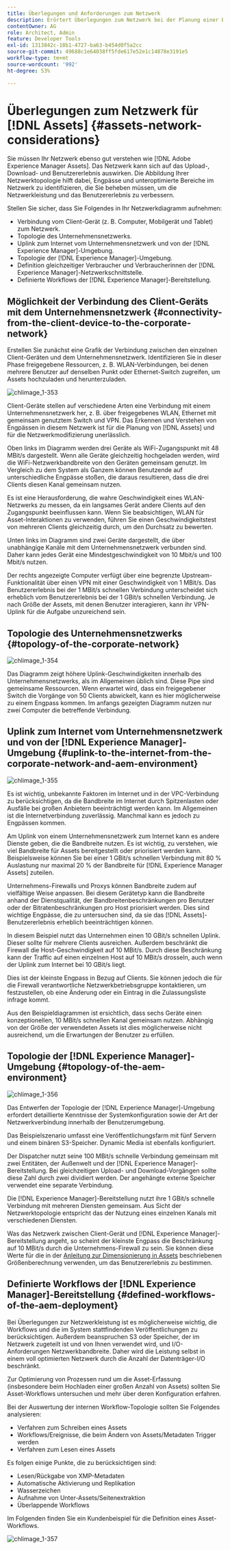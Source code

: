 ```yaml
---
title: Überlegungen und Anforderungen zum Netzwerk
description: Erörtert Überlegungen zum Netzwerk bei der Planung einer Bereitstellung von [!DNL Adobe Experience Manager Assets] .
contentOwner: AG
role: Architect, Admin
feature: Developer Tools
exl-id: 1313842c-18b1-4727-ba63-b454d0f5a2cc
source-git-commit: 49688c1e64038ff5fde617e52e1c14878e3191e5
workflow-type: tm+mt
source-wordcount: '992'
ht-degree: 53%

---
```


# Überlegungen zum Netzwerk für [!DNL Assets] {#assets-network-considerations}

Sie müssen Ihr Netzwerk ebenso gut verstehen wie [!DNL Adobe Experience Manager Assets]. Das Netzwerk kann sich auf das Upload-, Download- und Benutzererlebnis auswirken. Die Abbildung Ihrer Netzwerktopologie hilft dabei, Engpässe und unteroptimierte Bereiche im Netzwerk zu identifizieren, die Sie beheben müssen, um die Netzwerkleistung und das Benutzererlebnis zu verbessern.

Stellen Sie sicher, dass Sie Folgendes in Ihr Netzwerkdiagramm aufnehmen:

* Verbindung vom Client-Gerät (z. B. Computer, Mobilgerät und Tablet) zum Netzwerk.
* Topologie des Unternehmensnetzwerks.
* Uplink zum Internet vom Unternehmensnetzwerk und von der [!DNL Experience Manager]-Umgebung.
* Topologie der [!DNL Experience Manager]-Umgebung.
* Definition gleichzeitiger Verbraucher und Verbraucherinnen der [!DNL Experience Manager]-Netzwerkschnittstelle.
* Definierte Workflows der [!DNL Experience Manager]-Bereitstellung.

## Möglichkeit der Verbindung des Client-Geräts mit dem Unternehmensnetzwerk {#connectivity-from-the-client-device-to-the-corporate-network}

Erstellen Sie zunächst eine Grafik der Verbindung zwischen den einzelnen Client-Geräten und dem Unternehmensnetzwerk. Identifizieren Sie in dieser Phase freigegebene Ressourcen, z. B. WLAN-Verbindungen, bei denen mehrere Benutzer auf denselben Punkt oder Ethernet-Switch zugreifen, um Assets hochzuladen und herunterzuladen.

![chlimage_1-353](assets/chlimage_1-353.png)

Client-Geräte stellen auf verschiedene Arten eine Verbindung mit einem Unternehmensnetzwerk her, z. B. über freigegebenes WLAN, Ethernet mit gemeinsam genutztem Switch und VPN. Das Erkennen und Verstehen von Engpässen in diesem Netzwerk ist für die Planung von [!DNL Assets] und für die Netzwerkmodifizierung unerlässlich.

Oben links im Diagramm werden drei Geräte als WiFi-Zugangspunkt mit 48 MBit/s dargestellt. Wenn alle Geräte gleichzeitig hochgeladen werden, wird die WiFi-Netzwerkbandbreite von den Geräten gemeinsam genutzt. Im Vergleich zu dem System als Ganzem können Benutzende auf unterschiedliche Engpässe stoßen, die daraus resultieren, dass die drei Clients diesen Kanal gemeinsam nutzen.

Es ist eine Herausforderung, die wahre Geschwindigkeit eines WLAN-Netzwerks zu messen, da ein langsames Gerät andere Clients auf den Zugangspunkt beeinflussen kann. Wenn Sie beabsichtigen, WLAN für Asset-Interaktionen zu verwenden, führen Sie einen Geschwindigkeitstest von mehreren Clients gleichzeitig durch, um den Durchsatz zu bewerten.

Unten links im Diagramm sind zwei Geräte dargestellt, die über unabhängige Kanäle mit dem Unternehmensnetzwerk verbunden sind. Daher kann jedes Gerät eine Mindestgeschwindigkeit von 10 Mbit/s und 100 Mbit/s nutzen.

Der rechts angezeigte Computer verfügt über eine begrenzte Upstream-Funktionalität über einen VPN mit einer Geschwindigkeit von 1 MBit/s. Das Benutzererlebnis bei der 1 MBit/s schnellen Verbindung unterscheidet sich erheblich vom Benutzererlebnis bei der 1 GBit/s schnellen Verbindung. Je nach Größe der Assets, mit denen Benutzer interagieren, kann ihr VPN-Uplink für die Aufgabe unzureichend sein.

## Topologie des Unternehmensnetzwerks  {#topology-of-the-corporate-network}

![chlimage_1-354](assets/chlimage_1-354.png)

Das Diagramm zeigt höhere Uplink-Geschwindigkeiten innerhalb des Unternehmensnetzwerks, als im Allgemeinen üblich sind. Diese Pipe sind gemeinsame Ressourcen. Wenn erwartet wird, dass ein freigegebener Switch die Vorgänge von 50 Clients abwickelt, kann es hier möglicherweise zu einem Engpass kommen. Im anfangs gezeigten Diagramm nutzen nur zwei Computer die betreffende Verbindung.

## Uplink zum Internet vom Unternehmensnetzwerk und von der [!DNL Experience Manager]-Umgebung {#uplink-to-the-internet-from-the-corporate-network-and-aem-environment}

![chlimage_1-355](assets/chlimage_1-355.png)

Es ist wichtig, unbekannte Faktoren im Internet und in der VPC-Verbindung zu berücksichtigen, da die Bandbreite im Internet durch Spitzenlasten oder Ausfälle bei großen Anbietern beeinträchtigt werden kann. Im Allgemeinen ist die Internetverbindung zuverlässig. Manchmal kann es jedoch zu Engpässen kommen.

Am Uplink von einem Unternehmensnetzwerk zum Internet kann es andere Dienste geben, die die Bandbreite nutzen. Es ist wichtig, zu verstehen, wie viel Bandbreite für Assets bereitgestellt oder priorisiert werden kann. Beispielsweise können Sie bei einer 1 GBit/s schnellen Verbindung mit 80 % Auslastung nur maximal 20 % der Bandbreite für [!DNL Experience Manager Assets] zuteilen.

Unternehmens-Firewalls und Proxys können Bandbreite zudem auf vielfältige Weise anpassen. Bei diesem Gerätetyp kann die Bandbreite anhand der Dienstqualität, der Bandbreitenbeschränkungen pro Benutzer oder der Bitratenbeschränkungen pro Host priorisiert werden. Dies sind wichtige Engpässe, die zu untersuchen sind, da sie das [!DNL Assets]-Benutzererlebnis erheblich beeinträchtigen können.

In diesem Beispiel nutzt das Unternehmen einen 10 GBit/s schnellen Uplink. Dieser sollte für mehrere Clients ausreichen. Außerdem beschränkt die Firewall die Host-Geschwindigkeit auf 10 MBit/s. Durch diese Beschränkung kann der Traffic auf einen einzelnen Host auf 10 MBit/s drosseln, auch wenn der Uplink zum Internet bei 10 GBit/s liegt.

Dies ist der kleinste Engpass in Bezug auf Clients. Sie können jedoch die für die Firewall verantwortliche Netzwerkbetriebsgruppe kontaktieren, um festzustellen, ob eine Änderung oder ein Eintrag in die Zulassungsliste infrage kommt.

Aus den Beispieldiagrammen ist ersichtlich, dass sechs Geräte einen konzeptionellen, 10 MBit/s schnellen Kanal gemeinsam nutzen. Abhängig von der Größe der verwendeten Assets ist dies möglicherweise nicht ausreichend, um die Erwartungen der Benutzer zu erfüllen.

## Topologie der [!DNL Experience Manager]-Umgebung {#topology-of-the-aem-environment}

![chlimage_1-356](assets/chlimage_1-356.png)

Das Entwerfen der Topologie der [!DNL Experience Manager]-Umgebung erfordert detaillierte Kenntnisse der Systemkonfiguration sowie der Art der Netzwerkverbindung innerhalb der Benutzerumgebung.

Das Beispielszenario umfasst eine Veröffentlichungsfarm mit fünf Servern und einem binären S3-Speicher. Dynamic Media ist ebenfalls konfiguriert.

Der Dispatcher nutzt seine 100 MBit/s schnelle Verbindung gemeinsam mit zwei Entitäten, der Außenwelt und der [!DNL Experience Manager]-Bereitstellung. Bei gleichzeitigen Upload- und Download-Vorgängen sollte diese Zahl durch zwei dividiert werden. Der angehängte externe Speicher verwendet eine separate Verbindung.

Die [!DNL Experience Manager]-Bereitstellung nutzt ihre 1 GBit/s schnelle Verbindung mit mehreren Diensten gemeinsam. Aus Sicht der Netzwerktopologie entspricht das der Nutzung eines einzelnen Kanals mit verschiedenen Diensten.

Was das Netzwerk zwischen Client-Gerät und [!DNL Experience Manager]-Bereitstellung angeht, so scheint der kleinste Engpass die Beschränkung auf 10 MBit/s durch die Unternehmens-Firewall zu sein. Sie können diese Werte für die in der [Anleitung zur Dimensionierung in Assets](assets-sizing-guide.md) beschriebenen Größenberechnung verwenden, um das Benutzererlebnis zu bestimmen.

## Definierte Workflows der [!DNL Experience Manager]-Bereitstellung {#defined-workflows-of-the-aem-deployment}

Bei Überlegungen zur Netzwerkleistung ist es möglicherweise wichtig, die Workflows und die im System stattfindenden Veröffentlichungen zu berücksichtigen. Außerdem beanspruchen S3 oder Speicher, der im Netzwerk zugeteilt ist und von Ihnen verwendet wird, und I/O-Anforderungen Netzwerkbandbreite. Daher wird die Leistung selbst in einem voll optimierten Netzwerk durch die Anzahl der Datenträger-I/O beschränkt.

Zur Optimierung von Prozessen rund um die Asset-Erfassung (insbesondere beim Hochladen einer großen Anzahl von Assets) sollten Sie Asset-Workflows untersuchen und mehr über deren Konfiguration erfahren.

Bei der Auswertung der internen Workflow-Topologie sollten Sie Folgendes analysieren:

* Verfahren zum Schreiben eines Assets
* Workflows/Ereignisse, die beim Ändern von Assets/Metadaten Trigger werden
* Verfahren zum Lesen eines Assets

Es folgen einige Punkte, die zu berücksichtigen sind:

* Lesen/Rückgabe von XMP-Metadaten
* Automatische Aktivierung und Replikation
* Wasserzeichen  
* Aufnahme von Unter-Assets/Seitenextraktion
* Überlappende Workflows

Im Folgenden finden Sie ein Kundenbeispiel für die Definition eines Asset-Workflows.

![chlimage_1-357](assets/chlimage_1-357.png)

